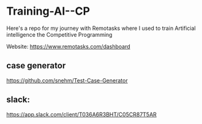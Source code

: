 # Training-AI--CP
 Here's a repo for my journey with Remotasks where I used to train Artificial intelligence the Competitive Programming

 Website: https://www.remotasks.com/dashboard

 ## case generator
 https://github.com/snehm/Test-Case-Generator </br>
 
## slack:
https://app.slack.com/client/T036A6R3BHT/C05CR87T5AR
